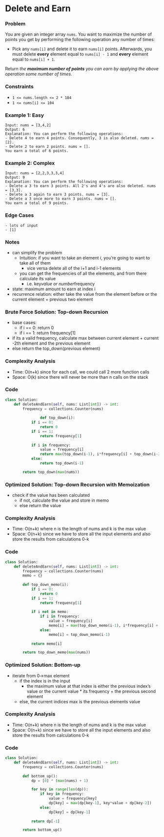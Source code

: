 # Delete and Earn

### Problem

You are given an integer array `nums`. You want to maximize the number of points you get by performing the following operation any number of times:

- Pick any `nums[i]` and delete it to earn `nums[i]` points. Afterwards, you must delete **every** element equal to `nums[i] - 1` and **every** element equal to `nums[i] + 1`.

Return *the **maximum number of points** you can earn by applying the above operation some number of times*.

### Constraints

- `1 <= nums.length <= 2 * 104`
- `1 <= nums[i] <= 104`

### Example 1: Easy

```
Input: nums = [3,4,2]
Output: 6
Explanation: You can perform the following operations:
- Delete 4 to earn 4 points. Consequently, 3 is also deleted. nums = [2].
- Delete 2 to earn 2 points. nums = [].
You earn a total of 6 points.
```

### Example 2: Complex

```
Input: nums = [2,2,3,3,3,4]
Output: 9
Explanation: You can perform the following operations:
- Delete a 3 to earn 3 points. All 2's and 4's are also deleted. nums = [3,3].
- Delete a 3 again to earn 3 points. nums = [3].
- Delete a 3 once more to earn 3 points. nums = [].
You earn a total of 9 points.
```

### Edge Cases

```
- lots of input 
- [1]
```

### Notes

- can simplify the problem
    - Intuition: if you want to take an element *i*, you’re going to want to take all of them
        - vice versa delete all of the i+1 and i-1 elements
    - you can get the frequencies of all the elements, and from there calculate its value
        - i.e. key*value or number*frequency
- state: maximum amount to earn at index i
- recurrence relation: either take the value from the element before or the current element + previous two element

### Brute Force Solution: Top-down Recursion

- base cases:
    - if i == 0: return 0
    - if i == 1: return frequency[1]
- if its a valid frequency, calculate max between current element + current -2th element and the previous element
- else return the top_down(previous element)

### Complexity Analysis

- Time: O(n+k) since for each call, we could call 2 more function calls
- Space: O(k) since there will never be more than n calls on the stack

### Code

```python
class Solution:
    def deleteAndEarn(self, nums: List[int]) -> int:
        frequency = collections.Counter(nums)
        
				def top_down(i):
            if i == 0:
                return 0
            if i == 1:
                return frequency[1]
            
            if i in frequency:
                value = frequency[i]
                return max(top_down(i-1), i*frequency[i] + top_down(i-2))
            else:
                return top_down(i-1)

        return top_down(max(nums))
```

### Optimized Solution: Top-down Recursion with Memoization

- check if the value has been calculated
    - if not, calculate the value and store in memo
    - else return the value

### Complexity Analysis

- Time: O(n+k) where n is the length of nums and k is the max value
- Space: O(n+k) since we have to store all the input elements and also store the results from calculations 0-k

### Code

```python
class Solution:
    def deleteAndEarn(self, nums: List[int]) -> int:
        frequency = collections.Counter(nums)
        memo = {}
            
        def top_down_memo(i):
            if i == 0:
                return 0
            if i == 1:
                return frequency[1]
            
            if i not in memo:
                if i in frequency:
                    value = frequency[i]
                    memo[i] = max(top_down_memo(i-1), i*frequency[i] + top_down_memo(i-2))
                else:
                    memo[i] = top_down_memo(i-1)
            
            return memo[i]

        return top_down_memo(max(nums))
```

### Optimized Solution: Bottom-up

- iterate from 0→max element
    - if the index is in the input
        - the maximum value at that index is either the previous index’s value or the current value * its frequency + the previous second element
    - else, the current indices max is the previous elements value

### Complexity Analysis

- Time: O(n+k) where n is the length of nums and k is the max value
- Space: O(n+k) since we have to store all the input elements and also store the results from calculations 0-k

### Code

```python
class Solution:
    def deleteAndEarn(self, nums: List[int]) -> int:
        frequency = collections.Counter(nums)
        
        def bottom_up():
            dp = [0] * (max(nums) + 1)

            for key in range(len(dp)):
                if key in frequency:
                    value = frequency[key]
                    dp[key] = max(dp[key-1], key*value + dp[key-2])
                else:
                    dp[key] = dp[key-1]
            
            return dp[-1]

        return bottom_up()
```